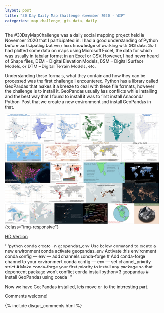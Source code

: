 ```yaml
---
layout: post
title: "30 Day Daily Map Challenge November 2020 - WIP"
categories: map challenge, gis data, daily
---
```

The #30DayMapChallenge was a daily social mapping project held in November 2020 that I participated in. I had a good understanding of Python before participating but very less knowledge of working with GIS data. So I had plotted some data on maps using Microsoft Excel, the data for which was usually in tabular format in an Excel or CSV. However, I had never heard of Shape files, DEM – Digital Elevation Models, DSM – Digital Surface Models, or DTM – Digital Terrain Models, etc. 

Understanding these formats, what they contain and how they can be processed was the first challenge I encountered. Python has a library called GeoPandas that makes it a breeze to deal with these file formats, however the challenge is to install it. GeoPandas usually has conflicts while installing and the best way that I found to install it was to first install Anaconda Python. Post that we create a new environment and install GeoPandas in that. 

![maps-combined](/images/competitions/2020-11-Maps-Combined2.jpg){:class="img-responsive"}

[HD Version](/images/competitions/2020-11-Maps-Combined.png)

'''python
conda create –n geopandas_env  Use below command to create a new environment
conda activate geopandas_env  Activate this environment
conda config — env — add channels conda-forge  # Add conda-forge channel to your environment
conda config — env — set channel_priority strict  # Make conda-forge your first priority to install any package so that dependent package won’t conflict
conda install python=3 geopandas  # Install GeoPandas using conda
'''

Now we have GeoPandas installed, lets move on to the interesting part. 

Comments welcome!

{% include disqus_comments.html %}
